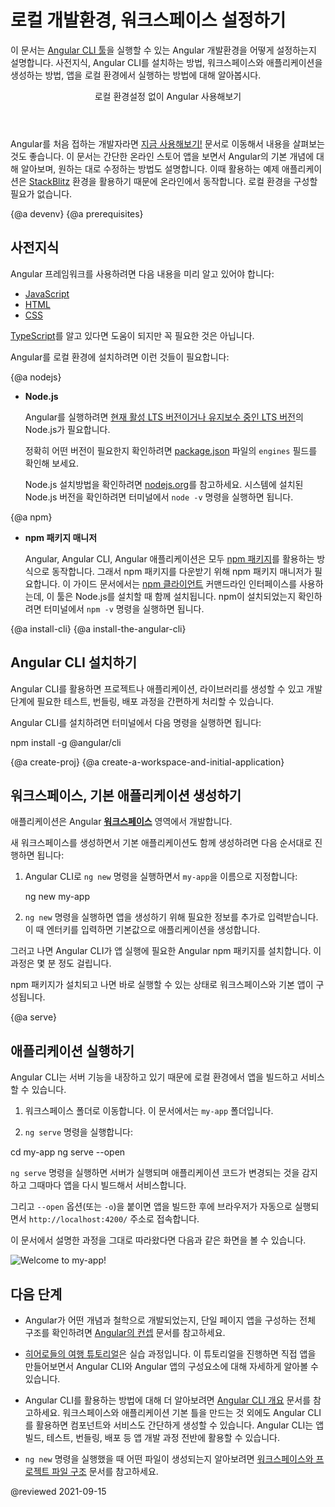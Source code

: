 <!--
# Setting up the local environment and workspace
-->
# 로컬 개발환경, 워크스페이스 설정하기


<!--
This guide explains how to set up your environment for Angular development using the [Angular CLI tool](cli "CLI command reference").
It includes information about prerequisites, installing the CLI, creating an initial workspace and starter app, and running that app locally to verify your setup.


<div class="callout is-helpful">
<header>Try Angular without local setup</header>

If you are new to Angular, you might want to start with [Try it now!](start), which introduces the essentials of Angular in the context of a ready-made basic online store app for you to examine and modify. This standalone tutorial takes advantage of the interactive [StackBlitz](https://stackblitz.com/) environment for online development. You don't need to set up your local environment until you're ready.

</div>
-->
이 문서는 [Angular CLI 툴](cli "CLI command reference")을 실행할 수 있는 Angular 개발환경을 어떻게 설정하는지 설명합니다.
사전지식, Angular CLI를 설치하는 방법, 워크스페이스와 애플리케이션을 생성하는 방법, 앱을 로컬 환경에서 실행하는 방법에 대해 알아봅시다.


<div class="callout is-helpful">
<header>로컬 환경설정 없이 Angular 사용해보기</header>

Angular를 처음 접하는 개발자라면 [지금 사용해보기!](start) 문서로 이동해서 내용을 살펴보는 것도 좋습니다.
이 문서는 간단한 온라인 스토어 앱을 보면서 Angular의 기본 개념에 대해 알아보며, 원하는 대로 수정하는 방법도 설명합니다.
이때 활용하는 예제 애플리케이션은 [StackBlitz](https://stackblitz.com/) 환경을 활용하기 때문에 온라인에서 동작합니다.
로컬 환경을 구성할 필요가 없습니다.

</div>


{@a devenv}
{@a prerequisites}
<!--
## Prerequisites
-->
## 사전지식

<!--
To use the Angular framework, you should be familiar with the following:

* [JavaScript](https://developer.mozilla.org/en-US/docs/Web/JavaScript/A_re-introduction_to_JavaScript)
* [HTML](https://developer.mozilla.org/docs/Learn/HTML/Introduction_to_HTML)
* [CSS](https://developer.mozilla.org/docs/Learn/CSS/First_steps)

Knowledge of [TypeScript](https://www.typescriptlang.org/) is helpful, but not required.

To install Angular on your local system, you need the following:

{@a nodejs}

* **Node.js**

  Angular requires an [active LTS or maintenance LTS](https://nodejs.org/about/releases) version of Node.js.

  <div class="alert is-helpful">

  For information about specific version requirements, see the `engines` key in the [package.json](https://unpkg.com/browse/@angular/core/package.json) file.

  </div>

  For more information on installing Node.js, see [nodejs.org](https://nodejs.org "Nodejs.org").
  If you are unsure what version of Node.js runs on your system, run `node -v` in a terminal window.

{@a npm}

* **npm package manager**

  Angular, the Angular CLI, and Angular applications depend on [npm packages](https://docs.npmjs.com/getting-started/what-is-npm) for many features and functions.
  To download and install npm packages, you need an npm package manager.
  This guide uses the [npm client](https://docs.npmjs.com/cli/install) command line interface, which is installed with `Node.js` by default.
  To check that you have the npm client installed, run `npm -v` in a terminal window.
-->
Angular 프레임워크를 사용하려면 다음 내용을 미리 알고 있어야 합니다:

* [JavaScript](https://developer.mozilla.org/en-US/docs/Web/JavaScript/A_re-introduction_to_JavaScript)
* [HTML](https://developer.mozilla.org/docs/Learn/HTML/Introduction_to_HTML)
* [CSS](https://developer.mozilla.org/docs/Learn/CSS/First_steps)

[TypeScript](https://www.typescriptlang.org/)를 알고 있다면 도움이 되지만 꼭 필요한 것은 아닙니다.

Angular를 로컬 환경에 설치하려면 이런 것들이 필요합니다:

{@a nodejs}

* **Node.js**
  
  Angular를 실행하려면 [현재 활성 LTS 버전이거나 유지보수 중인 LTS 버전](https://nodejs.org/about/releases)의 Node.js가 필요합니다.

  <div class="alert is-helpful">

  정확히 어떤 버전이 필요한지 확인하려면 [package.json](https://unpkg.com/browse/@angular/core/package.json) 파일의 `engines` 필드를 확인해 보세요.

  </div>

  Node.js 설치방법을 확인하려면 [nodejs.org](https://nodejs.org "Nodejs.org")를 참고하세요.
  시스템에 설치된 Node.js 버전을 확인하려면 터미널에서 `node -v` 명령을 실행하면 됩니다.

{@a npm}

* **npm 패키지 매니저**

  Angular, Angular CLI, Angular 애플리케이션은 모두 [npm 패키지](https://docs.npmjs.com/getting-started/what-is-npm)를 활용하는 방식으로 동작합니다.
  그래서 npm 패키지를 다운받기 위해 npm 패키지 매니저가 필요합니다.
  이 가이드 문서에서는 [npm 클라이언트](https://docs.npmjs.com/cli/install) 커맨드라인 인터페이스를 사용하는데, 이 툴은 Node.js를 설치할 때 함께 설치됩니다.
  npm이 설치되었는지 확인하려면 터미널에서 `npm -v` 명령을 실행하면 됩니다.




{@a install-cli}
{@a install-the-angular-cli}
<!--
## Install the Angular CLI
-->
## Angular CLI 설치하기

<!--
You use the Angular CLI to create projects, generate application and library code, and perform a variety of ongoing development tasks such as testing, bundling, and deployment.

To install the Angular CLI, open a terminal window and run the following command:

<code-example language="sh">
  npm install -g @angular/cli<aio-angular-dist-tag class="pln"></aio-angular-dist-tag>
</code-example>
-->
Angular CLI를 활용하면 프로젝트나 애플리케이션, 라이브러리를 생성할 수 있고 개발 단계에 필요한 테스트, 번들링, 배포 과정을 간편하게 처리할 수 있습니다.

Angular CLI를 설치하려면 터미널에서 다음 명령을 실행하면 됩니다:

<code-example language="sh">
  npm install -g @angular/cli<aio-angular-dist-tag class="pln"></aio-angular-dist-tag>
</code-example>


{@a create-proj}
{@a create-a-workspace-and-initial-application}
<!--
## Create a workspace and initial application
-->
## 워크스페이스, 기본 애플리케이션 생성하기

<!--
You develop apps in the context of an Angular [**workspace**](guide/glossary#workspace).

To create a new workspace and initial starter app:

1. Run the CLI command `ng new` and provide the name `my-app`, as shown here:

   <code-example language="sh">
      ng new my-app

    </code-example>

2. The `ng new` command prompts you for information about features to include in the initial app. Accept the defaults by pressing the Enter or Return key.

The Angular CLI installs the necessary Angular npm packages and other dependencies. This can take a few minutes.

The CLI creates a new workspace and a simple Welcome app, ready to run.
-->
애플리케이션은 Angular [**워크스페이스**](guide/glossary#workspace) 영역에서 개발합니다.

새 워크스페이스를 생성하면서 기본 애플리케이션도 함께 생성하려면 다음 순서대로 진행하면 됩니다:

1. Angular CLI로 `ng new` 명령을 실행하면서 `my-app`을 이름으로 지정합니다:

    <code-example language="sh">
      ng new my-app

    </code-example>

2. `ng new` 명령을 실행하면 앱을 생성하기 위해 필요한 정보를 추가로 입력받습니다. 이 때 엔터키를 입력하면 기본값으로 애플리케이션을 생성합니다.

그러고 나면 Angular CLI가 앱 실행에 필요한 Angular npm 패키지를 설치합니다. 이 과정은 몇 분 정도 걸립니다.

npm 패키지가 설치되고 나면 바로 실행할 수 있는 상태로 워크스페이스와 기본 앱이 구성됩니다.


{@a serve}

<!--
## Run the application
-->
## 애플리케이션 실행하기

<!--
The Angular CLI includes a server, for you to build and serve your app locally.

1. Navigate to the workspace folder, such as `my-app`.

1. Run the following command:

<code-example language="sh">
  cd my-app
  ng serve --open
</code-example>

The `ng serve` command launches the server, watches your files,
and rebuilds the app as you make changes to those files.

The `--open` (or just `-o`) option automatically opens your browser
to `http://localhost:4200/`.

If your installation and setup was successful, you should see a page similar to the following.
-->
Angular CLI는 서버 기능을 내장하고 있기 때문에 로컬 환경에서 앱을 빌드하고 서비스할 수 있습니다.

1. 워크스페이스 폴더로 이동합니다. 이 문서에서는 `my-app` 폴더입니다.

1. `ng serve` 명령을 실행합니다:

<code-example language="sh">
  cd my-app
  ng serve --open
</code-example>

`ng serve` 명령을 실행하면 서버가 실행되며 애플리케이션 코드가 변경되는 것을 감지하고 그때마다 앱을 다시 빌드해서 서비스합니다.

그리고 `--open` 옵션(또는 `-o`)을 붙이면 앱을 빌드한 후에 브라우저가 자동으로 실행되면서 `http://localhost:4200/` 주소로 접속합니다.

이 문서에서 설명한 과정을 그대로 따라왔다면 다음과 같은 화면을 볼 수 있습니다.

<div class="lightbox">
  <img src='generated/images/guide/setup-local/app-works.png' alt="Welcome to my-app!">
</div>


<!--
## Next steps
-->
## 다음 단계

<!--
* For a more thorough introduction to the fundamental concepts and terminology of Angular single-page app architecture and design principles, read the [Angular Concepts](guide/architecture) section.

* Work through the [Tour of Heroes Tutorial](tutorial), a complete hands-on exercise that introduces you to the app development process using the Angular CLI and walks through important subsystems.

* To learn more about using the Angular CLI, see the [CLI Overview](cli "CLI Overview"). In addition to creating the initial workspace and app scaffolding, use the CLI to generate Angular code such as components and services. The CLI supports the full development cycle, including building, testing, bundling, and deployment.

* For more information about the Angular files generated by `ng new`, see [Workspace and Project File Structure](guide/file-structure).
-->
* Angular가 어떤 개념과 철학으로 개발되었는지, 단일 페이지 앱을 구성하는 전체 구조를 확인하려면 [Angular의 컨셉](guide/architecture) 문서를 참고하세요.

* [히어로들의 여행 튜토리얼](tutorial)은 실습 과정입니다. 이 튜토리얼을 진행하면 직접 앱을 만들어보면서 Angular CLI와 Angular 앱의 구성요소에 대해 자세하게 알아볼 수 있습니다.

* Angular CLI를 활용하는 방법에 대해 더 알아보려면 [Angular CLI 개요](cli "CLI Overview") 문서를 참고하세요. 워크스페이스와 애플리케이션 기본 틀을 만드는 것 외에도 Angular CLI를 활용하면 컴포넌트와 서비스도 간단하게 생성할 수 있습니다. Angular CLI는 앱 빌드, 테스트, 번들링, 배포 등 앱 개발 과정 전반에 활용할 수 있습니다.

* `ng new` 명령을 실행했을 때 어떤 파일이 생성되는지 알아보려면 [워크스페이스와 프로젝트 파일 구조](guide/file-structure) 문서를 참고하세요.

@reviewed 2021-09-15
